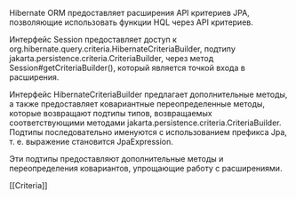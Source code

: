 Hibernate ORM предоставляет расширения API критериев JPA, позволяющие использовать функции HQL через API критериев.  
  
Интерфейс Session предоставляет доступ к org.hibernate.query.criteria.HibernateCriteriaBuilder, подтипу jakarta.persistence.criteria.CriteriaBuilder, через метод Session#getCriteriaBuilder(), который является точкой входа в расширения.  
  
Интерфейс HibernateCriteriaBuilder предлагает дополнительные методы, а также предоставляет ковариантные переопределенные методы, которые возвращают подтипы типов, возвращаемых соответствующими методами jakarta.persistence.criteria.CriteriaBuilder. Подтипы последовательно именуются с использованием префикса Jpa, т. е. выражение становится JpaExpression.  
  
Эти подтипы предоставляют дополнительные методы и переопределения ковариантов, упрощающие работу с расширениями.

[[Criteria]]